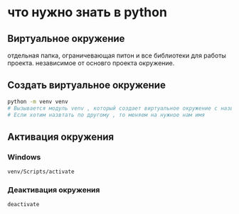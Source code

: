 # что нужно знать в python

## Виртуальное окружение 

отдельная папка, ограничевающая питон и все библиотеки для работы проекта.
независимое от основго проекта окружение.

## Создать виртуальное окружение 

```bash
python -m venv venv
# Вызывается модуль venv , который создает виртуальное окружение с названием venv.
# Если хотим назвтать по другому , то меняем на нужное нам имя
```

## Активация окружения

### Windows

```bash
venv/Scripts/activate
```

### Деактивация окружения

```bash
deactivate
```